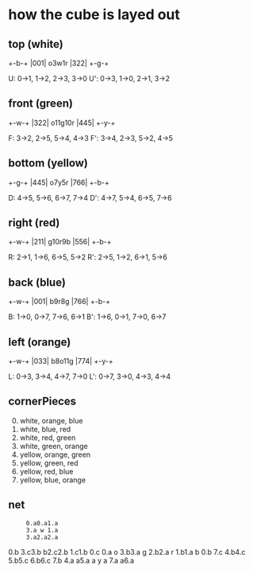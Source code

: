 # how the cube is layed out

## top (white)

+-b-+
|001|
o3w1r
|322|
+-g-+

U: 0->1, 1->2, 2->3, 3->0
U': 0->3, 1->0, 2->1, 3->2

## front (green)

+-w-+
|322|
o11g10r
|445|
+-y-+

F: 3->2, 2->5, 5->4, 4->3
F': 3->4, 2->3, 5->2, 4->5

## bottom (yellow)

+-g-+
|445|
o7y5r
|766|
+-b-+

D: 4->5, 5->6, 6->7, 7->4
D': 4->7, 5->4, 6->5, 7->6

## right (red)

+-w-+
|211|
g10r9b
|556|
+-b-+

R: 2->1, 1->6, 6->5, 5->2
R': 2->5, 1->2, 6->1, 5->6

## back (blue)

+-w-+
|001|
b9r8g
|766|
+-b-+

B: 1->0, 0->7, 7->6, 6->1
B': 1->6, 0->1, 7->0, 6->7

## left (orange)

+-w-+
|033|
b8o11g
|774|
+-y-+

L: 0->3, 3->4, 4->7, 7->0
L': 0->7, 3->0, 4->3, 4->4

## cornerPieces

0. white, orange, blue
1. white, blue, red
2. white, red, green
3. white, green, orange
4. yellow, orange, green
5. yellow, green, red
6. yellow, red, blue
7. yellow, blue, orange

## net

         0.a0.a1.a
         3.a w 1.a
         3.a2.a2.a
0.b   3.c3.b  b2.c2.b   1.c1.b   0.c
0.a o 3.b3.a g 2.b2.a r 1.b1.a b 0.b
7.c   4.b4.c   5.b5.c   6.b6.c   7.b
         4.a  a5.a
           a y   a
         7.a  a6.a
